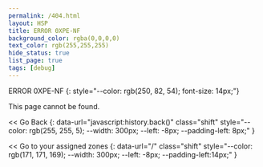 ```yaml
---
permalink: /404.html
layout: HSP
title: ERROR 0XPE-NF
background_color: rgba(0,0,0,0)
text_color: rgb(255,255,255)
hide_status: true
list_page: true
tags: [debug]
---
```


ERROR 0XPE-NF
{: style="--color: rgb(250, 82, 54); font-size: 14px;"}

This page cannot be found.

\<< Go Back
{: data-url="javascript:history.back()" class="shift" style="--color: rgb(255, 255, 5); --width: 300px; --left: -8px; --padding-left: 8px;" }

\<< Go to your assigned zones
{: data-url="/" class="shift" style="--color: rgb(171, 171, 169); --width: 300px; --left: -8px; --padding-left:14px;" }
